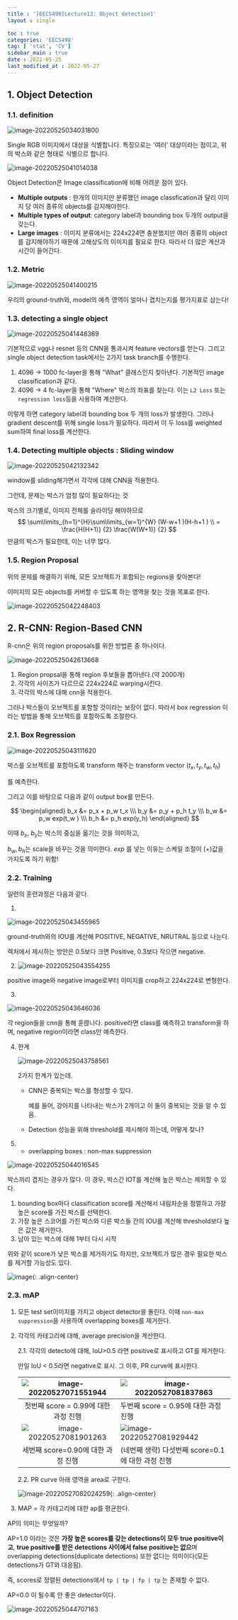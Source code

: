 ```yaml
---
title : '[EECS498]Lecture13: Object detection1'
layout : single

toc : true
categories: 'EECS498'
tag: [ 'stat', 'CV']
sidebar_main : true
date : 2022-05-25
last_modified_at : 2022-05-27
---
```




## 1. Object Detection

### 1.1. definition



![image-20220525034031800](https://raw.githubusercontent.com/whatsdata/whatsdata.github.io/master/img/2022-05/image-20220525034031800.png)

Single RGB 이미지에서 대상을 식별합니다. 특징으로는 '여러' 대상이라는 점이고, 위의 박스와 같은 형태로 식별으르 합니다. 

![image-20220525041014038](https://raw.githubusercontent.com/whatsdata/whatsdata.github.io/master/img/2022-05/image-20220525041014038.png)

Object Detection은 Image classification에 비해 어려운 점이 있다.

- **Multiple outputs** : 한개의 이미지만 분류했던 image classfication과 달리 이미지 당 여러 종류의 objects를 감지해야한다.
- **Multiple types of output**: category label과 bounding box 두개의 output을 갖는다.
- **Large images** : 이미지 분류에서는 224x224면 충분했지만 여러 종류의 object를 감지해야하기 때문에 고해상도의 이미지를 필요로 한다. 따라서 더 많은 계산과 시간이 들어간다.



### 1.2. Metric

![image-20220525041400215](https://raw.githubusercontent.com/whatsdata/whatsdata.github.io/master/img/2022-05/image-20220525041400215.png)

우리의 ground-truth와, model의 예측 영역이 얼마나 겹치는지를 평가지표로 삼는다!



### 1.3. detecting a single object

![image-20220525041448369](https://raw.githubusercontent.com/whatsdata/whatsdata.github.io/master/img/2022-05/image-20220525041448369.png)



기본적으로 vgg나 resnet 등의 CNN을 통과시켜 feature vectors를 얻는다. 그리고 single object detection task에서는 2가지 task branch를 수행한다.

1. 4096 → 1000 fc-layer을 통해 "What" 클래스인지 찾아낸다. 기본적인 image classification과 같다.
2. 4096 → 4 fc-layer을 통해 "Where" 박스의 좌표를 찾는다. 이는 `L2 Loss` 또는 `regression loss`등을 사용하여 계산한다.

이렇게 하면 category label과 bounding box 두 개의 loss가 발생한다. 그러나 gradient descent를 위해 single loss가 필요하다. 따라서 이 두 loss를 weighted sum하여 final loss를 계산한다.



### 1.4. Detecting multiple objects : Sliding window

![image-20220525042132342](https://raw.githubusercontent.com/whatsdata/whatsdata.github.io/master/img/2022-05/image-20220525042132342.png)

window를 sliding해가면서 각각에 대해 CNN을 적용한다.

그런데, 문제는 박스가 엄청 많이 필요하다는 것

박스의 크기별로, 이미지 전체를 슬라이딩 해야하므로
$$
\sum\limits_{h=1}^{H}\sum\limits_{w=1}^{W} (W-w+1 )(H-h+1 ) \\
=  \frac{H(H+1)} {2} \frac{W(W+1)} {2}
$$
만큼의 박스가 필요한데, 이는 너무 많다.





### 1.5. Region Proposal

위의 문제를 해결하기 위해, 모든 오브젝트가 포함되는 regions을 찾아본다!

이미지의 모든 objects를 커버할 수 있도록 하는 영역을 찾는 것을 목표로 한다.



![image-20220525042248403](https://raw.githubusercontent.com/whatsdata/whatsdata.github.io/master/img/2022-05/image-20220525042248403.png)





## 2. R-CNN: Region-Based CNN

R-cnn은 위의 region proposals를 위한 방법론 중 하나이다. 

![image-20220525042613668](https://raw.githubusercontent.com/whatsdata/whatsdata.github.io/master/img/2022-05/image-20220525042613668.png)

1. Region propsal을 통해 region 후보들을 뽑아낸다.(약 2000개)
2. 각각의 사이즈가 다르므로 224x224로 warping시킨다.
3. 각각의 박스에 대해 cnn을 적용한다. 



그러나 박스들이 오브젝트를 포함할 것이라는 보장이 없다. 따라서 box regression 이라는 방법을 통해 오브젝트를 포함하도록 조절한다.



### 2.1. Box Regression



![image-20220525043111620](https://raw.githubusercontent.com/whatsdata/whatsdata.github.io/master/img/2022-05/image-20220525043111620.png)



박스를 오브젝트를 포함하도록 transform 해주는 transform vector $(t_x ,t_y ,t_w ,t_h)$

를 예측한다. 

 그리고 이를 바탕으로 다음과 같이 output box를 만든다.


$$
\begin{aligned} 
b_x &= p_x + p_w t_x \\\ 
b_y &= p_y + p_h t_y \\\
b_w &= p_w exp(t_w ) \\\ 
b_h &= p_h exp(y_h)
\end{aligned}
$$






이때 $b_x , ~b_y$는 박스의 중심을 옮기는 것을 의미하고, 

$b_w, b_h$는 scale을 바꾸는 것을 의미한다. $exp$ 를 넣는 이유는 스케일 조절이 $(+)$값을 가지도록 하기 위함!

### 2.2. Training

일련의 훈련과정은 다음과 같다.

1. 

![image-20220525043455965](https://raw.githubusercontent.com/whatsdata/whatsdata.github.io/master/img/2022-05/image-20220525043455965.png)

ground-truth와의 IOU를 계산해 POSITIVE, NEGATIVE, NRUTRAL 등으로 나눈다.

렉처에서 제시하는 방안은 0.5보다 크면 Positive, 0.3보다 작으면 negative.





2. ![image-20220525043554255](https://raw.githubusercontent.com/whatsdata/whatsdata.github.io/master/img/2022-05/image-20220525043554255.png)



positive image와 negative image로부터 이미지를 crop하고 224x224로 변형한다. 

3. 

![image-20220525043646036](https://raw.githubusercontent.com/whatsdata/whatsdata.github.io/master/img/2022-05/image-20220525043646036.png)

각 region들을 cnn을 통해 훈렪나다. positive라면 class를 예측하고 transform을 하며, negative region이라면 class만 예측한다.

4. 한계

   ![image-20220525043758561](https://raw.githubusercontent.com/whatsdata/whatsdata.github.io/master/img/2022-05/image-20220525043758561.png)

   2가지 한계가 있는데.

   - CNN은 중복되는 박스를 형성할 수 있다. 

     예를 들어, 강아지를 나타내는 박스가 2개이고 이 둘이 중복되는 것을 알 수 있음.

   - Detection 성능을 위해 threshold를 제시해야 하는데, 어떻게 찾나?



5. -  overlapping boxes : non-max suppression

![image-20220525044016545](https://raw.githubusercontent.com/whatsdata/whatsdata.github.io/master/img/2022-05/image-20220525044016545.png)



박스끼리 겹치는 경우가 많다. 이 경우, 박스간 IOT를 계산해 높은 박스는 제외할 수 있다.

1. bounding box마다 classification score를 계산해서 내림차순을 정렬하고 가장 높은 score를 가진 박스를 선택한다.
2. 가장 높은 스코어를 가진 박스와 다른 박스들 간의 IOU를 계산해 threshold보다 높은 값은 제거한다.
3. 남아 있는 박스에 대해 1부터 다시 시작



위와 같이 score가 낮은 박스를 제거하기도 하지만, 오브젝트가 많은 경우 필요한 박스를 제거할 가능성도 있다. 


![image](https://raw.githubusercontent.com/whatsdata/whatsdata.github.io/master/img/2022-05/image-20220525044043450.png){: .align-center}

### 2.3. mAP





1. 모든 test set이미지를 가지고 object detector을 돌린다. 이때 `non-max suppression`을 사용하여 overlapping boxes를 제거한다.

2. 각각의 카테고리에 대해, average precision을 계산한다. 

   2.1. 각각의 detecto에 대해, IoU>0.5 라면 positive로 표시하고 GT를 제거한다. 

   만일 IoU < 0.5라면 negative로 표시. 그 이후, PR curve에 표시한다.

   

   | ![image-20220527071551944](https://raw.githubusercontent.com/whatsdata/whatsdata.github.io/master/img/2022-05/image-20220527071551944.png) | ![image-20220527081837863](https://raw.githubusercontent.com/whatsdata/whatsdata.github.io/master/img/2022-05/image-20220527081837863.png) |
   | :----------------------------------------------------------: | ------------------------------------------------------------ |
   |             첫번째 score = 0.99에 대한 과정 진행             | 두번째 score = 0.95에 대한 과정 진행                         |
   | ![image-20220527081901263](https://raw.githubusercontent.com/whatsdata/whatsdata.github.io/master/img/2022-05/image-20220527081901263.png) | ![image-20220527081929442](https://raw.githubusercontent.com/whatsdata/whatsdata.github.io/master/img/2022-05/image-20220527081929442.png) |
   |              세번째 score=0.90에 대한 과정 진행              | (네번째 생략) 다섯번째 score=0.1에 대한 과정 진행            |

   2.2. PR curve 아래 영역을 area로 구한다. 

   ![image-20220527082024259](https://raw.githubusercontent.com/whatsdata/whatsdata.github.io/master/img/2022-05/image-20220527082024259.png){: .align-center}

3. MAP = 각 카테고리에 대한 ap를 평균한다.





 AP의 의미는 무엇일까?

AP=1.0 이라는 것은 **가장 높은 scores를 갖는 detections이 모두 true positive이고**, **true positive를 받은 detections 사이에서 false positive는 없으**며 overlapping detections(duplicate detections) 또한 없다는 의미이다(모든 detections가 GT와 대응됨).

즉, scores로 정렬된 detections에서 `tp | tp | fp | tp` 는 존재할 수 없다.

AP=0.0 이 될수록 안 좋은 detector이다.



![image-20220525044707163](https://raw.githubusercontent.com/whatsdata/whatsdata.github.io/master/img/2022-05/image-20220525044707163.png)



